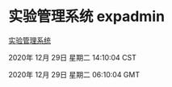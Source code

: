 # 实验管理系统 expadmin
[实验管理系统](http://58.48.55.28:56808/expadmin-782313d2-e1b1-4ea7-932e-3a55e6a1a4d0/)

2020年 12月 29日 星期二 14:10:04 CST

2020年 12月 29日 星期二 06:10:04 GMT
